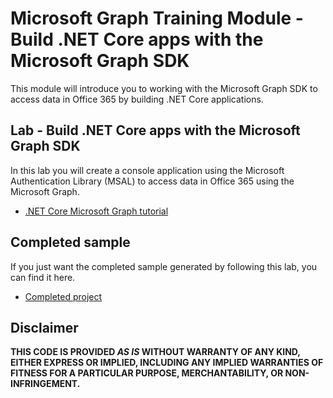 # Microsoft Graph Training Module - Build .NET Core apps with the Microsoft Graph SDK

This module will introduce you to working with the Microsoft Graph SDK to access data in Office 365 by building .NET Core applications.

## Lab - Build .NET Core apps with the Microsoft Graph SDK

In this lab you will create a console application using the Microsoft Authentication Library (MSAL) to access data in Office 365 using the Microsoft Graph.

- [.NET Core Microsoft Graph tutorial](https://docs.microsoft.com/graph/tutorials/dotnet-core)

## Completed sample

If you just want the completed sample generated by following this lab, you can find it here.

- [Completed project](demo)

## Disclaimer

**THIS CODE IS PROVIDED _AS IS_ WITHOUT WARRANTY OF ANY KIND, EITHER EXPRESS OR IMPLIED, INCLUDING ANY IMPLIED WARRANTIES OF FITNESS FOR A PARTICULAR PURPOSE, MERCHANTABILITY, OR NON-INFRINGEMENT.**
